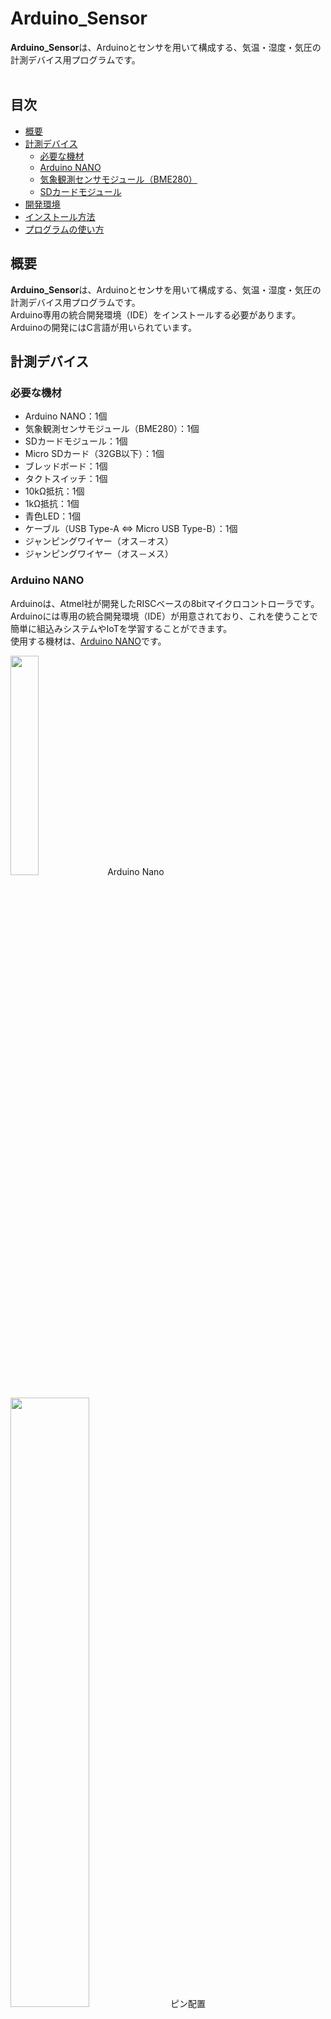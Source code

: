 # Arduino_Sensor
**Arduino_Sensor**は、Arduinoとセンサを用いて構成する、気温・湿度・気圧の計測デバイス用プログラムです。<br>
<br>


## 目次
- [概要](#概要)
- [計測デバイス](#計測デバイス)
  - [必要な機材](#必要な機材)
  - [Arduino NANO](#Arduino-NANO)
  - [気象観測センサモジュール（BME280）](#気象観測センサモジュール（BME280）)
  - [SDカードモジュール](#SDカードモジュール)
- [開発環境](#開発環境)
- [インストール方法](#インストール方法)
- [プログラムの使い方](#プログラムの使い方)


## 概要
**Arduino_Sensor**は、Arduinoとセンサを用いて構成する、気温・湿度・気圧の計測デバイス用プログラムです。<br>
Arduino専用の統合開発環境（IDE）をインストールする必要があります。<br>
Arduinoの開発にはC言語が用いられています。


## 計測デバイス
### 必要な機材
- Arduino NANO：1個
- 気象観測センサモジュール（BME280）：1個
- SDカードモジュール：1個
- Micro SDカード（32GB以下）：1個
- ブレッドボード：1個
- タクトスイッチ：1個
- 10kΩ抵抗：1個
- 1kΩ抵抗：1個
- 青色LED：1個
- ケーブル（USB Type-A ⇔ Micro USB Type-B）：1個
- ジャンピングワイヤー（オス－オス）
- ジャンピングワイヤー（オス－メス）

### Arduino NANO
Arduinoは、Atmel社が開発したRISCベースの8bitマイクロコントローラです。<br>
Arduinoには専用の統合開発環境（IDE）が用意されており、これを使うことで簡単に組込みシステムやIoTを学習することができます。<br>
使用する機材は、[Arduino NANO](https://store-usa.arduino.cc/products/arduino-nano/)です。

<img src="https://user-images.githubusercontent.com/105481222/218243370-ba12f5e0-2bc8-4940-895f-f8c322819a36.jpg" width="30%">
Arduino Nano<br>

<br>
<img src="https://user-images.githubusercontent.com/105481222/218243513-00cad4d9-73d2-409c-a94e-62d45b7c45f3.jpg" width="50%">
ピン配置<br>

### 気象観測センサモジュール（BME280）
BOSCH社のBME280を搭載した環境測定センサモジュールであり、気温・湿度・気圧の3つの環境情報を同時に計測することができます。<br>
BME280では、マイコンとの通信方式としてI2CまたはSPIをサポートしています。<br>
本ライブラリでは、インターフェースとしてI2Cを用いることを想定しています。

<br>
<img src="https://user-images.githubusercontent.com/105481222/218245608-8fbaba36-5758-4598-a51d-9201fee508c5.jpg" width="30%">
気象観測センサモジュール（BME280）<br>

<br>
<br>
<img src="https://user-images.githubusercontent.com/105481222/218245691-f0bd3f5f-20c4-4b2c-bc0c-75650d625a0f.jpg" width="50%">
回路図<br>

### SDカードモジュール
計測したデータを記録するために、SDカードモジュールを使用します。<br>
本ライブラリでは、インターフェースとしてSPIを用いることを想定しています。

<img src="https://user-images.githubusercontent.com/105481222/218246642-72687138-7596-4df8-9cd3-db0aa7f727cd.jpg" width="30%">
SDカードモジュール<br>


## 開発環境
### 開発環境のインストール
Arduinoを用いてデバイスを開発するためには、専用の統合開発環境（IDE）が必要となります。<br>
1. Arduinoの公式Webサイト（[https://www.arduino.cc/](https://www.arduino.cc/)）を開く。<br>
2. 画面上部のメニューバーの「SOFTWARE」を開く。<br>
3. パソコンのOSに合っているものをダウンロードする。

### 開発環境の設定


## インストール方法


## プログラムの使い方
